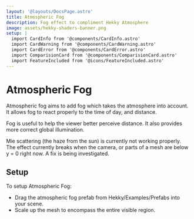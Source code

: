 ```yaml
---
layout: '@layouts/DocsPage.astro'
title: Atmospheric Fog
description: Fog effect to compliment Hekky Atmosphere
image: assets/hekky-shaders-banner.png
setup: | 
  import CardInfo from '@components/CardInfo.astro'
  import CardWarning from '@components/CardWarning.astro'
  import CardError from '@components/CardError.astro'
  import ComparisionCard from '@components/ComparisionCard.astro'
  import FeatureIncluded from '@icons/FeatureIncluded.astro'
---
```


# Atmospheric Fog

Atmospheric fog aims to add fog which takes the atmosphere into account. It allows fog to react properly to the time of day, and distance.

Fog is useful to help the viewer better perceive distance. It also provides more correct global illumination.

<ComparisionCard beforeSrc="/shared/img/atmospheric-fog-off.webp" beforeTxt="No fog" afterSrc="/shared/img/atmospheric-fog-on.webp" afterTxt="Atmospheric fog" color="#fff" />

<CardError title="Issues with Mie scattering">
Mie scattering (the haze from the sun) is currently not working properly.
</CardError>

<CardError title="Issues below y = 0">
The effect currently breaks when the camera, or parts of a mesh are below y = 0 right now. A fix is being investigated.
</CardError>

## Setup

To setup Atmospheric Fog:
- Drag the atmospheric fog prefab from Hekky/Examples/Prefabs into your scene.
- Scale up the mesh to encompass the entire visible region.